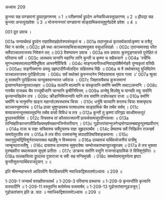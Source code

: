 अध्यायः 209

कुन्त्या सह पाण्डवानां द्रुपदगृहगमनम् ॥ 1 ॥ परीक्षणार्थं द्रुपदेन अनेकविधवस्तूपहरणम् ॥ 2 ॥ द्रौपद्या सह कुन्त्या अन्तःपुरप्रवेशः ॥ 3 ॥ भोजनानन्तरं पाण्डवानां साङ्ग्रामिकवस्तुपूर्णप्रदेशे प्रवेशः ॥ 4 ॥

001	दूत उवाच ।

001a	जन्यार्थमन्नं द्रुपदेन राज्ञाविवाहहेतोरुपसंस्कृतं च ।
001a	तदाप्नुवध्वं कृतसर्वकार्याःकृष्णा च तत्रैतु चिरं न कार्यम् ॥
002c	इमे रथाः काञ्चनपद्मचित्राःसदश्वयुक्ता वसुधाधिपार्हाः ।
002c	एतान्समारुह्य परैत सर्वेपाञ्चालराजस्य निवेशनं तत् ॥
003	वैशम्पायन उवाच ।
003a	ततः प्रयाताः कुरुपुङ्गवास्ते पुरोहितं तं परियाप्य सर्वे ।
003c	आस्थाय यानानि महान्ति तानि कुन्ती च कृष्णा च सहैकयाने ॥
004a	`स्त्रीभिः सुगन्धाम्बरमाल्यदानैर्विभूषिता आभरणैर्विचित्रैः ।
004c	माङ्गल्यगीतध्वनिवाद्यघोषैर्मनोहरैः पुण्यकृतां वरिष्ठैः ॥
005ac	सङ्गीयमानाः प्रययुः प्रहृष्टादीपैर्ज्वलद्भिः सहिताश्च विप्रैः ॥
006a	स वै तथोक्तस्तु युधिष्ठिरेण पाञ्चालराजस्य पुरोहितोऽग्र्यः ।
006c	सर्वं यथोक्तं कुरुनन्दनेन निवेदयामास नृपाय गत्वा ॥'
007a	श्रुत्वा तु वाक्यानि पुरोहितस्य यान्युक्तवान्भारत धर्मराजः ।
007c	जिज्ञासयैवाथ कुरूत्तमानां द्रव्याण्यनेकान्युपसञ्जहार ॥
008a	फलानि माल्यानि च संस्कृतानि वर्माणि चर्माणि तथाऽऽसनानि ।
008c	गाश्चैव राजन्नथ चैव रज्जूर्बीजानि चान्यानि कृषीनिमित्तम् ॥
009a	अन्येषु शिल्पेषु च यान्यपि स्युः सर्वाणि कृत्यान्यखिलेन तत्र ।
009c	क्रीडानिमित्तान्यपि यानि तत्र सर्वाणि तत्रोपजहार राजा ॥
010a	वर्माणि चर्माणि च भानुमन्ति खड्गा महान्तोऽश्वरथाश्च चित्राः ।
010c	धनूंषि चाग्र्याणि शराश्च चित्राः शक्त्यृष्टयः काञ्चनभूषणाश्च ॥
011a	प्रासा भुशुण्ड्यश्च परश्वधाश्च साङ्ग्रामिकं चैव तथैव सर्वम् ।
011c	शय्यासनान्युत्तमवस्तुवन्ति तथैव वासो विविधं च तत्र ॥
012a	कुन्ती तु कृष्णां परिगृह्य साध्वीमन्तःपुरं द्रुपदस्याविवेश ।
012c	स्त्रियश्च तां कौरवराजपत्नीं प्रत्यर्चयामासुरदीनसत्वाः ॥
013a	तान्सिंहविक्रान्तगतीन्निरीक्ष्यमहर्षभाक्षानजिनोत्तरीयान् ।
013c	गूढोत्तरांसान्भुजगेन्द्रभोगप्रलम्बबाहून्पुरुषप्रवीरान् ॥
014a	राजा च राज्ञः सचिवाश्च सर्वेपुत्राश्च राज्ञः सुहृदस्तथैव ।
014c	प्रेष्याश्च सर्वे निखिलेन राजन्हर्षं समापेतुरतीव तत्र ॥
015a	ते तत्र वीराः परमासनेषु सपादपीठेष्वविशङ्कमानाः ।
015c	यथानुपूर्व्याद्विविशुर्नराग्र्यास्तथा महार्हेषु न विस्मयन्तः ॥
016a	उच्चावचं पार्थिवभोजनीयं पात्रीषु जाम्बूनदराजतीषु ।
016c	दासाश्च दास्यश्च सुमृष्टवेषाः सम्भोजकाश्चाप्युपजह्रुरन्नम् ॥
017a	ते तत्र भुक्त्वा पुरुषप्रवीरा यथात्मकामं सुभृशं प्रतीताः ।
017c	उत्क्रम्य सर्वाणि वसूनि राजन्साङ्ग्रामिकं ते विविशुर्नृवीराः ॥
018a	तल्लक्षयित्वा द्रुपदस्य पुत्राराजा च सर्वैः सह मन्त्रिमुख्यैः ।
018c	समर्थयामासुरुपेत्य हृष्टाः कुन्तीसुतान्पार्थिवराजपुत्रान् ॥ ॥

इति श्रीमन्महाभारते आदिपर्वणि वैवाहिकपर्वणि नवाधिकद्विशततमोऽध्यायः ॥ 209 ॥

1-209-1 जन्यार्थं वरपक्षीयजतार्थं ॥ 1-209-3 परियाप्य प्रस्थाप्य ॥ 1-209-9 कृन्तन्तीति कृत्यानि वास्यादीनि ॥ 1-209-11 वस्तुवन्ति मतोर्मस्य वत्वमार्षम् ॥ 1-209-13 गूढोत्तरांसान्गूढजत्रून् | गूढोन्नतांसान् इति ङ. पाठः ॥ नवाधिकद्विशततमोऽध्यायः ॥ 209 ॥
